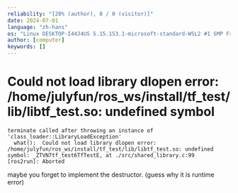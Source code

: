 ```yaml
---
reliability: "[20% (author), 0 / 0 (visitor)]"
date: 2024-07-01
language: "zh-hans"
os: "Linux DESKTOP-I44J4US 5.15.153.1-microsoft-standard-WSL2 #1 SMP Fri Mar 29 23:14:13 UTC 2024 x86_64 x86_64 x86_64 GNU/Linux"
author: [computer]
keywords: []
---
```


# Could not load library dlopen error: /home/julyfun/ros_ws/install/tf_test/lib/libtf_test.so: undefined symbol

```
terminate called after throwing an instance of 'class_loader::LibraryLoadException'
  what():  Could not load library dlopen error: /home/julyfun/ros_ws/install/tf_test/lib/libtf_test.so: undefined symbol: _ZTVN7tf_test6TfTestE, at ./src/shared_library.c:99
[ros2run]: Aborted
```

maybe you forget to implement the destructor. (guess why it is runtime error)

